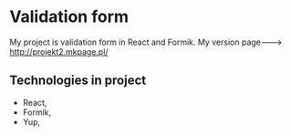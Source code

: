 # Validation form

My project is validation form in React and Formik.
My version page---> http://projekt2.mkpage.pl/

## Technologies in project

- React,
- Formik,
- Yup,
